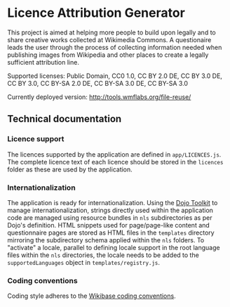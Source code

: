 # Licence Attribution Generator

This project is aimed at helping more people to build upon legally and
to share creative works collected at Wikimedia Commons. A questionaire
leads the user
through the process of collecting information needed when publishing
images from Wikipedia and other places to create a legally sufficient
attribution line.

Supported licenses: Public Domain, CC0 1.0, CC BY 2.0 DE, CC BY 3.0 DE,
CC BY 3.0, CC BY-SA 2.0 DE, CC BY-SA 3.0 DE, CC BY-SA 3.0

Currently deployed version: http://tools.wmflabs.org/file-reuse/

## Technical documentation

### Licence support

The licences supported by the application are defined in <code>app/LICENCES.js</code>. The complete licence text of each licence should be stored in the <code>licences</code> folder as these are used by the application.

### Internationalization

The application is ready for internationalization. Using the [Dojo Toolkit](http://dojotoolkit.org/) to manage internationalization, strings directly used within the application code are managed using resource bundles in <code>nls</code> subdirectories as per Dojo's definition.
HTML snippets used for page/page-like content and questionnaire pages are stored as HTML files in the <code>templates</code> directory mirroring the subdirectory schema applied within the <code>nls</code> folders.
To "activate" a locale, parallel to defining locale support in the root language files within the <code>nls</code> directories, the locale needs to be added to the <code>supportedLanguages</code> object in <code>templates/registry.js</code>.

### Coding conventions

Coding style adheres to the [Wikibase coding conventions](http://www.mediawiki.org/wiki/Wikibase/Coding_conventions).
